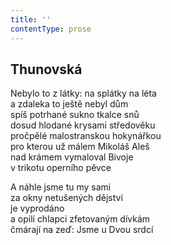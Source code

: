 ```yaml
---
title: ''
contentType: prose
---
```


## Thunovská

Nebylo to z látky: na splátky na léta  
a zdaleka to ještě nebyl dům  
spíš potrhané sukno tkalce snů  
dosud hlodané krysami středověku  
pročpělé malostranskou hokynářkou  
pro kterou už málem Mikoláš Aleš  
nad krámem vymaloval Bivoje  
v trikotu operního pěvce

A náhle jsme tu my sami  
za okny netušených dějství  
je vyprodáno  
a opilí chlapci zfetovaným dívkám  
čmárají na zeď: Jsme u Dvou srdcí
